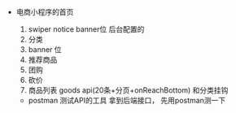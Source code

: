 - 电商小程序的首页
  1. swiper notice banner位
  后台配置的 
  2. 分类 
  3. banner 位
  4. 推荐商品
  5. 团购
  6. 砍价
  7. 商品列表 goods api(20条+分页+onReachBottom) 和分类挂钩

  - postman
    测试API的工具 拿到后端接口， 先用postman测一下
  